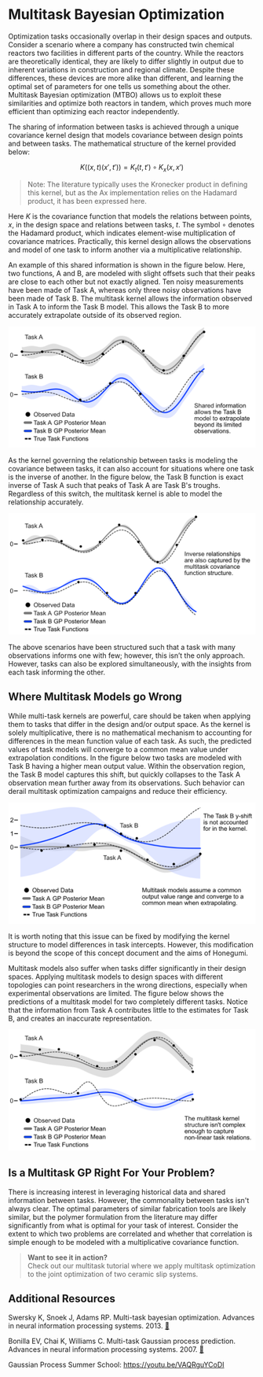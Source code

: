 # Multitask Bayesian Optimization

Optimization tasks occasionally overlap in their design spaces and outputs. Consider a scenario where a company has constructed twin chemical reactors two facilities in different parts of the country. While the reactors are theoretically identical, they are likely to differ slightly in output due to inherent variations in construction and regional climate. Despite these differences, these devices are more alike than different, and learning the optimal set of parameters for one tells us something about the other. Multitask Bayesian optimization (MTBO) allows us to exploit these similarities and optimize both reactors in tandem, which proves much more efficient than optimizing each reactor independently.

The sharing of information between tasks is achieved through a unique covariance kernel design that models covariance between design points and between tasks. The mathematical structure of the kernel provided below:

$$K((x,t)(x',t')) = K_t(t,t') \circ K_x(x,x')$$

> Note: The literature typically uses the Kronecker product in defining this kernel, but as the Ax implementation relies on the Hadamard product, it has been expressed here.

Here $K$ is the covariance function that models the relations between points, $x$, in the design space and relations between tasks, $t$. The symbol $\circ$ denotes the Hadamard product, which indicates element-wise multiplication of covariance matrices. Practically, this kernel design allows the observations and model of one task to inform another via a multiplicative relationship.

An example of this shared information is shown in the figure below. Here, two functions, A and B, are modeled with slight offsets such that their peaks are close to each other but not exactly aligned. Ten noisy measurements have been made of Task A, whereas only three noisy observations have been made of Task B. The multitask kernel allows the information observed in Task A to inform the Task B model. This allows the Task B to more accurately extrapolate outside of its observed region.

![](simple_comparison.png)

As the kernel governing the relationship between tasks is modeling the covariance between tasks, it can also account for situations where one task is the inverse of another. In the figure below, the Task B function is exact inverse of Task A such that peaks of Task A are Task B's troughs. Regardless of this switch, the multitask kernel is able to model the relationship accurately.

![](inverse_comparison.png)

The above scenarios have been structured such that a task with many observations informs one with few; however, this isn’t the only approach. However, tasks can also be explored simultaneously, with the insights from each task informing the other.

## Where Multitask Models go Wrong

While multi-task kernels are powerful, care should be taken when applying them to tasks that differ in the design and/or output space. As the kernel is solely multiplicative, there is no mathematical mechanism to accounting for differences in the mean function value of each task. As such, the predicted values of task models will converge to a common mean value under extrapolation conditions. In the figure below two tasks are modeled with Task B having a higher mean output value. Within the observation region, the Task B model captures this shift, but quickly collapses to the Task A observation mean further away from its observations. Such behavior can derail multitask optimization campaigns and reduce their efficiency.

![](mean_collapse.png)

It is worth noting that this issue can be fixed by modifying the kernel structure to model differences in task intercepts. However, this modification is beyond the scope of this concept document and the aims of Honegumi.

Multitask models also suffer when tasks differ significantly in their design spaces. Applying multitask models to design spaces with different topologies can point researchers in the wrong directions, especially when experimental observations are limited. The figure below shows the predictions of a multitask model for two completely different tasks. Notice that the information from Task A contributes little to the estimates for Task B, and creates an inaccurate representation.

![](divergence.png)

## Is a Multitask GP Right For Your Problem?

There is increasing interest in leveraging historical data and shared information between tasks. However, the commonality between tasks isn't always clear. The optimal parameters of similar fabrication tools are likely similar, but the polymer formulation from the literature may differ significantly from what is optimal for your task of interest. Consider the extent to which two problems are correlated and whether that correlation is simple enough to be modeled with a multiplicative covariance function.

> **Want to see it in action?**\
Check out our multitask tutorial where we apply multitask optimization to the joint optimization of two ceramic slip systems.

## Additional Resources

Swersky K, Snoek J, Adams RP. Multi-task bayesian optimization. Advances in neural information processing systems. 2013. [🔗](https://proceedings.neurips.cc/paper/2013/hash/f33ba15effa5c10e873bf3842afb46a6-Abstract.html)

Bonilla EV, Chai K, Williams C. Multi-task Gaussian process prediction. Advances in neural information processing systems. 2007. [🔗](https://proceedings.neurips.cc/paper_files/paper/2007/hash/66368270ffd51418ec58bd793f2d9b1b-Abstract.html)

Gaussian Process Summer School: https://youtu.be/VAQRguYCoDI
